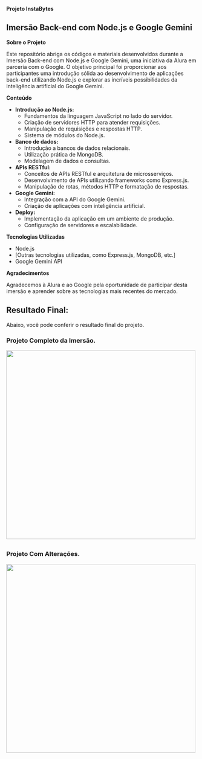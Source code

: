 **Projeto InstaBytes**
## Imersão Back-end com Node.js e Google Gemini

**Sobre o Projeto**

Este repositório abriga os códigos e materiais desenvolvidos durante a Imersão Back-end com Node.js e Google Gemini, uma iniciativa da Alura em parceria com o Google. O objetivo principal foi proporcionar aos participantes uma introdução sólida ao desenvolvimento de aplicações back-end utilizando Node.js e explorar as incríveis possibilidades da inteligência artificial do Google Gemini.

**Conteúdo**

* **Introdução ao Node.js:**
    * Fundamentos da linguagem JavaScript no lado do servidor.
    * Criação de servidores HTTP para atender requisições.
    * Manipulação de requisições e respostas HTTP.
    * Sistema de módulos do Node.js.
* **Banco de dados:**
    * Introdução a bancos de dados relacionais.
    * Utilização prática de MongoDB.
    * Modelagem de dados e consultas.
* **APIs RESTful:**
    * Conceitos de APIs RESTful e arquitetura de microsserviços.
    * Desenvolvimento de APIs utilizando frameworks como Express.js.
    * Manipulação de rotas, métodos HTTP e formatação de respostas.
* **Google Gemini:**
    * Integração com a API do Google Gemini.
    * Criação de aplicações com inteligência artificial.
* **Deploy:**
    * Implementação da aplicação em um ambiente de produção.
    * Configuração de servidores e escalabilidade.

**Tecnologias Utilizadas**

* Node.js
* [Outras tecnologias utilizadas, como Express.js, MongoDB, etc.]
* Google Gemini API

**Agradecimentos**

Agradecemos à Alura e ao Google pela oportunidade de participar desta imersão e aprender sobre as tecnologias mais recentes do mercado.

## Resultado Final:

Abaixo, você pode conferir o resultado final do projeto.

###

### Projeto Completo da Imersão.



<img src="https://github.com/user-attachments/assets/f47a5536-e054-4371-bd1c-b6fd52e5f716" min-width="500px" max-width="500px" width="500px"  alt="">

##

### Projeto Com Alterações.



<img src="https://github.com/user-attachments/assets/f6012c93-f3c2-4e6a-972d-67d9100add1d" min-width="500px" max-width="500px" width="500px"  alt="">

